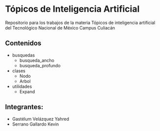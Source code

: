 # Tópicos de Inteligencia Artificial
Repositorio para los trabajos de la materia Tópicos de inteligencia artificial del Tecnológico Nacional de México Campus Culiacán

## Contenidos
 * busquedas
   * busqueda_ancho
   * busqueda_profundo
 * clases
   * Nodo
   * Arbol
 * utilidades
   * Expand
## Integrantes:
  * Gastélum Velázquez Yahred
  * Serrano Gallardo Kevin
